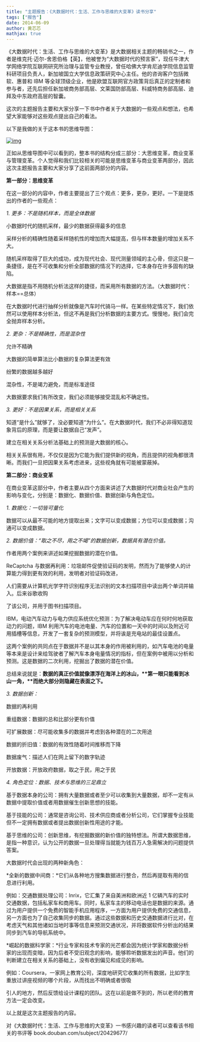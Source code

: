 ```yaml
---
title: "主题报告：《大数据时代：生活、工作与思维的大变革》读书分享"
tags: ["报告"]
date: 2014-06-09
author: 黄芯芯
mathjax: true
---
```


《大数据时代：生活、工作与思维的大变革》是大数据相关主题的畅销书之一，作者是维克托·迈尔-舍恩伯格【英】，他被誉为“大数据时代的预言家”，现任牛津大学网络学院互联网研究所治理与监管专业教授，曾任哈佛大学肯尼迪学院信息监管科研项目负责人，新加坡国立大学信息政策研究中心主任。他的咨询客户包括微软、惠普和 IBM 等全球顶级企业，他是欧盟互联网官方政策背后真正的定制者和参与者，还先后担任新加坡商务部高层、文莱国防部高层、科威特商务部高层、迪拜及中东政府高层的智囊。

这次的主题报告主要和大家分享一下书中作者关于大数据的一些观点和想法，也希望大家能够对这些观点提出自己的看法。

以下是我做的关于这本书的思维导图：

[![img](http://www.cad.zju.edu.cn/home/vagblog/wp-content/uploads/2014/06/%E8%AF%BB%E4%B9%A6%E5%88%86%E4%BA%AB-HXX.001.jpg)](http://www.cad.zju.edu.cn/home/vagblog/wp-content/uploads/2014/06/读书分享-HXX.001.jpg)

正如从思维导图中可以看到的，整本书的结构分成三部分：大思维变革，商业变革与管理变革。个人觉得和我们比较相关的可能是思维变革与商业变革两部分，因此这次主题报告主要和大家分享了这前面两部分的内容。

**第一部分：思维变革**

在这一部分的内容中，作者主要提出了三个观点：更多，更杂，更好。一下是提炼出的作者的一些观点：

_1. 更多：不是随机样本，而是全体数据_

小数据时代的随机采样，最少的数据获得最多的信息

采样分析的精确性随着采样随机性的增加而大幅提高，但与样本数量的增加关系不大。

随机采样取得了巨大的成功，成为现代社会、现代测量领域的主心骨，但这只是一条捷径，是在不可收集和分析全部数据的情况下的选择，它本身存在许多固有的缺陷。

大数据是指不用随机分析法这样的捷径，而采用所有数据的方法。（大数据时代：样本==总体）

在大数据时代进行抽样分析就像是汽车时代骑马一样。在某些特定情况下，我们依然可以使用样本分析法，但这不再是我们分析数据的主要方式。慢慢地，我们会完全抛弃样本分析。

_2. 更杂：不是精确性，而是混杂性_

允许不精确

大数据的简单算法比小数据的复杂算法更有效

纷繁的数据越多越好

混杂性，不是竭力避免，而是标准途径

大数据要求我们有所改变，我们必须能够接受混乱和不确定性。

_3. 更好：不是因果关系，而是相关关系_

知道“是什么”就够了，没必要知道“为什么”。在大数据时代，我们不必非得知道现象背后的原理，而是要让数据自己“发声”。

建立在相关关系分析法基础上的预测是大数据的核心。

相关关系很有用，不仅仅是因为它能为我们提供新的视角，而且提供的视角都很清晰。而我们一旦把因果关系考虑进来，这些视角就有可能被蒙蔽掉。

**第二部分：商业变革**

在商业变革这部分中，作者主要从四个方面来讲述了大数据时代对商业社会产生的影响与变化，分别是：数据化、数据价值、数据创新与角色定位。

_1. 数据化：一切皆可量化_

数据可以从最不可能的地方提取出来；文字可以变成数据；方位可以变成数据；沟通可以变成数据。

_2. 数据价值：“取之不尽，用之不竭”的数据创新，数据具有潜在价值。_

作者用两个案例来讲述如果挖掘数据的潜在价值。

ReCaptcha 与数据再利用：垃圾邮件促使验证码的发明，然而为了能够使人的计算能力得到更有效的利用，发明者对验证码改进，

人们需要从计算机光学字符识别程序无法识别的文本扫描项目中读出两个单词并输入。后来谷歌收购

了该公司，并用于图书扫描项目。

IBM，电动汽车动力与电力供应系统优化预测：为了解决电动车应在何时何地获取动力的问题，IBM 利用汽车的电池电量、汽车的位置和一天中的时间以及附近可用插槽等信息，开发了一套复杂的预测模型，并将诶是充电站的最佳设置点。

这两个案例的共同点在于数据并不是以其本身的作用被利用的，如汽车电池的电量等本来是设计来给驾驶者了解汽车本身电量情况的指标，但在案例中被用以分析和预测。这是数据的二次利用，挖掘出了数据的潜在价值。

总结来说就是：**数据的真正价值就像漂浮在海洋上的冰山，\*\***第一眼只能看到冰山一角，\***\*而绝大部分则隐藏在表面之下。**

_3. 数据创新：_

数据的再利用

重组数据：数据的总和比部分更有价值

可扩展数据：尽可能收集多的数据并考虑到各种潜在的二次用途

数据的折旧值：数据的有效性随着时间推移而下降

数据废气：描述人们在网上留下的数字轨迹

开放数据：开放政府数据，取之于民，用之于民

_4. 角色定位：数据、技术与思维的三足鼎立_

基于数据本身的公司：拥有大量数据或者至少可以收集到大量数据，却不一定有从数据中提取价值或者用数据催生创新思想的技能。

基于技能的公司：通常是咨询公司、技术供应商或者分析公司，它们掌握专业技能但不一定拥有数据或者提出数据创新性用途的才能。

基于思维的公司：创新思维，有挖掘数据的新价值的独特想法。所谓大数据思维，是指一种意识，认为公开的数据一旦处理得当就能为钱百万人急需解决的问题提供答案。

大数据时代会出现的两种新角色：

*全新的数据中间商：*它们从各种地方搜集数据进行整合，然后再提取有用的信息进行利用。

例如：交通数据处理公司：Inrix，它汇集了来自美洲和欧洲近 1 亿辆汽车的实时交通数据，包括私家车和商用车。同时，私家车主的移动电话也是数据的来源。通过为用户提供一个免费的智能手机应用程序，一方面为用户提供免费的交通信息，另一方面也为了自己收集同步的数据。通过这些数据和历史交通数据进行比对，在考虑天气和其他诸如当地时事等信息来预测交通状况，并将数据软件分析出的结果同步到汽车的导航系统中。

*崛起的数据科学家：*行业专家和技术专家的光芒都会因为统计学家和数据分析家的出现而变暗，因为后者不受旧观念的影响，能够聆听数据发出的声音。他们的判断建立在相关关系的基础上，没有收到偏见和成见的影响。

例如：Coursera，一家网上教育公司，深度地研究它收集的所有数据，比如学生重放过讲座视频的哪个片段，从而找出不明确或者很吸

引人的地方，然后反馈给设计课程的团队。这在以前是做不到的，所以老师的教育方法一定会改变。

以上就是这次主题报告的内容。

对《大数据时代：生活、工作与思维的大变革》一书感兴趣的读者可以查看该书相关的书评等 book.douban.com/subject/20429677/

